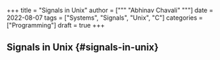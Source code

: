+++
title = "Signals in Unix"
author = ["""
  "Abhinav Chavali"
  """]
date = 2022-08-07
tags = ["Systems", "Signals", "Unix", "C"]
categories = ["Programming"]
draft = true
+++

## Signals in Unix {#signals-in-unix}